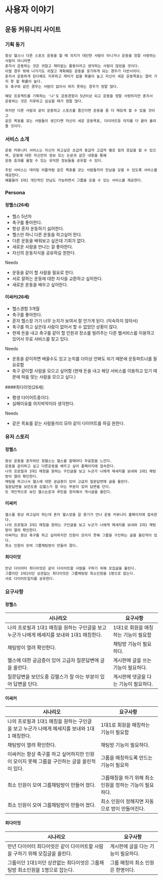 # 사용자 이야기

## 운동 커뮤니티 사이트

### 기획 동기
    항상 헬스나 다른 스포츠 운동을 할 때 의지가 대단한 사람이 아니거나 운동을 정말 사랑하는 사람이 아니라면
    혼자서 운동하는 것은 귀찮고 재미없는 활동이라고 생각하는 사람이 많았을 것이다. 
    이럴 경우 밖에 나가기도 귀찮고 계획해둔 운동을 포기하게 되는 경우가 다반사이다.
    혼자서 운동하게 된다해도 지루하고 재미가 없을 확율이 높고 자신이 세운 운동목표는 얼마 가지 못 할 확률이 높다.
    또 축구와 같은 경우는 사람이 없어서 하지 못하는 경우가 정말 많다.
    
    해당 프로젝트를 기획하는 '나'도 운동경험이 5년이상 되고 운동을 정말 사랑하지만 혼자서 운동하는 것은 지루하고 심심할 때가 정말 많다.

    하지만 다른 사람과 같이 운동하고 스포츠를 즐긴다면 운동을 좀 더 재밌게 할 수 있을 것이고 
    같은 목표를 갖는 사람들이 생긴다면 자신이 세운 운동목표, 다이어트등 의지를 더 끓어 올려줄 것이다.

### 서비스 소개
    운동 커뮤니티 서비스는 자신이 하고싶은 초급자 중급자 고급자 별로 질의 응답을 할 수 있으며, 운동에 대한 자신만의 정보 또는 논문과 같은 내용을 통해
    운동 효과를 올릴 수 있는 유익한 정보들을 공유할 수 있다.
    
    주된 서비스는 데이팅 어플처럼 같은 목표를 갖는 사람들끼리 만남을 갖을 수 있도록 서비스를 제공한다.
    예를들어 1대1 개인적인 만남도 가능하면서 그룹을 모을 수 있는 서비스를 제공한다.

### Persona
#### 정헬스(26세)
- 헬스 5년차
- 축구를 좋아한다.
- 항상 혼자 운동하기 싫어한다.
- 헬스만 하니 다른 운동을 하고싶어 한다.
- 다른 운동을 배워보고 싶은데 기회가 없다.
- 새로운 사람을 만나는 걸 좋아한다.
- 자신의 운동지식을 공유하길 원한다.

Needs
- 운동을 같이 할 사람을 필요로 한다.
- 서로 잘하는 운동에 대한 지식을 교환하고 싶어한다.
- 새로운 운동을 배우고 싶어한다.


#### 이싸커(26세)
- 헬스경험 3개월
- 축구를 좋아한다.
- 혼자 헬스장 가기 너무 눈치가 보여서 잘 안가게 된다. (익숙하지 않아서)
- 축구를 하고 싶은데 사람이 없어서 할 수 없었던 상황이 많다.
- 현재 돈을 내고 축구를 같이 할 인원과 장소를 빌려주는 다른 웹서비스를 이용하고 있어서 무료 서비스를 찾고 있다.
    
Needs
- 운동을 같이하면 배울수도 있고 눈치를 더이상 안봐도 되기 때문에 운동파트너를 필요로함
- 축구 같이할 사람을 모으고 싶어함 (현재 돈을 내고 해당 서비스를 이용하고 있기 때문에 마음 맞는 사람을 모으고 싶다.)

####최다이엇(26세)
- 평생 다이어트중이다.
- 실패이유를 의지박약이라 생각한다.

Needs
- 같은 목표를 같는 사람들끼리 모아 같이 다이어트를 하길 원한다.

### 유저 스토리

#### 정헬스
    항상 운동을 혼자하던 정헬스는 헬스를 할때마다 무료함을 느낀다. 
    운동을 같이하고 싶고 다른운동을 배우고 싶어 홈페이지에 접속한다.
    나의 프로필과 1대1 매칭을 원하는 구인글을 보고 누군가 나에게 메세지를 보내와 1대1 채팅방이 열려 확인한다.
    채팅을 하고나서 헬스에 대한 궁금증이 있어 고급자 질문답변에 글을 올린다.
    질문답변을 보던도중 김헬스가 잘 아는 부분이 있어 답변을 단다.
    또 개인적으로 보던 헬스논문과 루틴을 정리해서 게시글을 올린다.
    
#### 이싸커
    헬스를 항상 하고싶어 하는데 혼자 헬스장을 갈 용기가 안나 운동 커뮤니티 홈페이지에 접속한다.
    나의 프로필과 1대1 매칭을 원하는 구인글을 보고 누군가 나에게 메세지를 보내와 1대1 채팅방이 열려 확인한다.
    이싸커는 항상 축구를 하고 싶어하지만 인원이 모이지 못해 그룹을 구인하는 글을 올린적이 있다.
    최소 인원이 모여 그룹채팅방이 만들어 졌다.

#### 최다이엇
    만년 다이어터 최다이엇은 같이 다이어트할 사람을 구하기 위해 모집글을 올린다.
    그룹이던 1대1이던 상관없는 최다이엇은 그룹채팅방 최소인원을 1명으로 잡는다.
    서로 다이어트일지를 공유한다.
    
### 요구사항
#### 정헬스
|시나리오|요구사항|
|---|---|
|나의 프로필과 1대1 매칭을 원하는 구인글을 보고 누군가 나에게 메세지를 보내와 1대1 매칭한다.|1대1로 회원을 매칭하는 기능이 필요함 |
|채팅방이 열려 확인한다.|채팅방 기능이 필요하다.|
|헬스에 대한 궁금증이 있어 고급자 질문답변에 글을 올린다.|게시판에 글을 쓰는 기능이 필요하다.|
|질문답변을 보던도중 김헬스가 잘 아는 부분이 있어 답변을 단다.|게시판에 댓글을 다는 기능이 필요하다.|

#### 이싸커
|시나리오|요구사항|
|---|---|
|나의 프로필과 1대1 매칭을 원하는 구인글을 보고 누군가 나에게 메세지를 보내와 1대1 매칭한다.|1대1로 회원을 매칭하는 기능이 필요함 |
|채팅방이 열려 확인한다.|채팅방 기능이 필요하다.|
|이싸커는 항상 축구를 하고 싶어하지만 인원이 모이지 못해 그룹을 구인하는 글을 올린적이 있다.|그룹을 매칭하도록 만드는 기능이 필요하|
|최소 인원이 모여 그룹채팅방이 만들어 졌다.|그룹매칭을 하기 위해 최소 인원을 정하는 기능이 필요하다.|
|최소 인원이 모여 그룹채팅방이 만들어 졌다.|최소 인원이 정해지면 자동으로 방이 만들어진다.|

#### 최다이엇
|시나리오|요구사항|
|---|---|
|만년 다이어터 최다이엇은 같이 다이어트할 사람을 구하기 위해 모집글을 올린다.| 게시판에 글을 다는 기능이 필요하다.|
|그룹이던 1대1이던 상관없는 최다이엇은 그룹채팅방 최소인원을 1명으로 잡는다.| 그룹 매칭의 최소 인원은 한명이다.|
